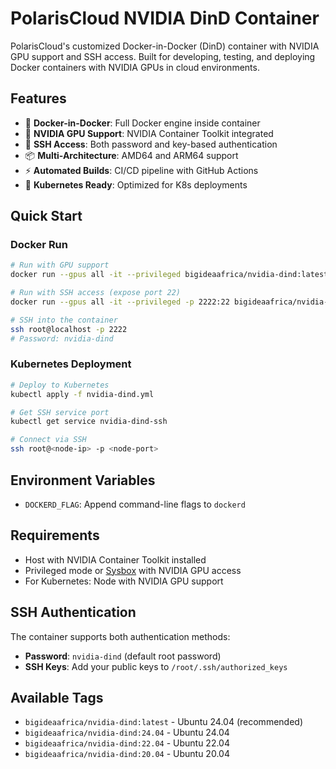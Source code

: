 # PolarisCloud NVIDIA DinD Container

PolarisCloud's customized Docker-in-Docker (DinD) container with NVIDIA GPU support and SSH access. Built for developing, testing, and deploying Docker containers with NVIDIA GPUs in cloud environments.

## Features

- 🐳 **Docker-in-Docker**: Full Docker engine inside container
- 🚀 **NVIDIA GPU Support**: NVIDIA Container Toolkit integrated
- 🔐 **SSH Access**: Both password and key-based authentication
- 📦 **Multi-Architecture**: AMD64 and ARM64 support
- ⚡ **Automated Builds**: CI/CD pipeline with GitHub Actions
- 🎯 **Kubernetes Ready**: Optimized for K8s deployments

## Quick Start

### Docker Run

```bash
# Run with GPU support
docker run --gpus all -it --privileged bigideaafrica/nvidia-dind:latest

# Run with SSH access (expose port 22)
docker run --gpus all -it --privileged -p 2222:22 bigideaafrica/nvidia-dind:latest

# SSH into the container
ssh root@localhost -p 2222
# Password: nvidia-dind
```

### Kubernetes Deployment

```bash
# Deploy to Kubernetes
kubectl apply -f nvidia-dind.yml

# Get SSH service port
kubectl get service nvidia-dind-ssh

# Connect via SSH
ssh root@<node-ip> -p <node-port>
```

## Environment Variables

- `DOCKERD_FLAG`: Append command-line flags to `dockerd`

## Requirements

- Host with NVIDIA Container Toolkit installed
- Privileged mode or [Sysbox](https://github.com/nestybox/sysbox) with NVIDIA GPU access
- For Kubernetes: Node with NVIDIA GPU support

## SSH Authentication

The container supports both authentication methods:

- **Password**: `nvidia-dind` (default root password)
- **SSH Keys**: Add your public keys to `/root/.ssh/authorized_keys`

## Available Tags

- `bigideaafrica/nvidia-dind:latest` - Ubuntu 24.04 (recommended)
- `bigideaafrica/nvidia-dind:24.04` - Ubuntu 24.04
- `bigideaafrica/nvidia-dind:22.04` - Ubuntu 22.04  
- `bigideaafrica/nvidia-dind:20.04` - Ubuntu 20.04
